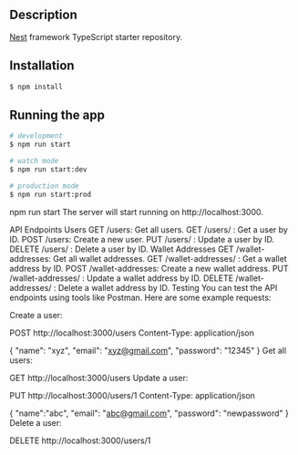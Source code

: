 

## Description

[Nest](https://github.com/nestjs/nest) framework TypeScript starter repository.

## Installation

```bash
$ npm install
```

## Running the app

```bash
# development
$ npm run start

# watch mode
$ npm run start:dev

# production mode
$ npm run start:prod
```

npm run start
The server will start running on http://localhost:3000.

API Endpoints
Users
GET /users: Get all users.
GET /users/
: Get a user by ID.
POST /users: Create a new user.
PUT /users/
: Update a user by ID.
DELETE /users/
: Delete a user by ID.
Wallet Addresses
GET /wallet-addresses: Get all wallet addresses.
GET /wallet-addresses/
: Get a wallet address by ID.
POST /wallet-addresses: Create a new wallet address.
PUT /wallet-addresses/
: Update a wallet address by ID.
DELETE /wallet-addresses/
: Delete a wallet address by ID.
Testing
You can test the API endpoints using tools like Postman. Here are some example requests:

Create a user:

POST http://localhost:3000/users
Content-Type: application/json

{
  "name": "xyz",
  "email": "xyz@gmail.com",
  "password": "12345"
}
Get all users:

GET http://localhost:3000/users
Update a user:

PUT http://localhost:3000/users/1
Content-Type: application/json

{
  "name":"abc",
  "email": "abc@gmail.com",
  "password": "newpassword"
}
Delete a user:

DELETE http://localhost:3000/users/1
